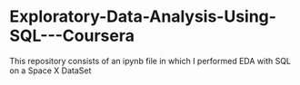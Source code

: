 # Exploratory-Data-Analysis-Using-SQL---Coursera

This repository consists of an ipynb file in which I performed EDA with SQL on a Space X DataSet
